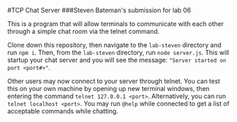 #TCP Chat Server
###Steven Bateman's submission for lab 06

This is a program that will allow terminals to communicate with each other through a simple chat room via the telnet command.

Clone down this repository, then navigate to the ```lab-steven``` directory and run ```npm i```. Then, from the ```lab-steven``` directory, run ```node server.js```. This will startup your chat server and you will see the message: ```"Server started on port <port#>"```.

Other users may now connect to your server through telnet. You can test this on your own machine by opening up new terminal windows, then entering the command ```telnet 127.0.0.1 <port>```. Alternatively, you can run ```telnet localhost <port>```. You may run ```@help``` while connected to get a list of acceptable commands while chatting.
